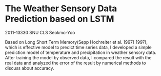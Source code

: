 # The Weather Sensory Data Prediction based on LSTM
2011-13330 SNU CLS Seokmo-Yoo

Based on Long Short Term Memory(Sepp Hochreiter et al. 1997) 1997), which is effective model to predict time series data, I developed a simple prediction model of temperature and precipitation in weather sensory data. After training the model by observed data, I compared the result with the real data and analyzed the error of the result by numerical methods to discuss about accuracy.